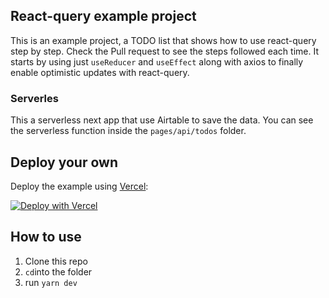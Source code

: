 
## React-query example project 

This is an example project, a TODO list that shows how to use react-query step by step. Check the Pull request to see the steps followed each time.
It starts by using just `useReducer` and `useEffect` along with axios to finally enable optimistic updates with react-query.

### Serverles

This a serverless next app that use Airtable to save the data. You can see the serverless function inside the `pages/api/todos` folder.

## Deploy your own

Deploy the example using [Vercel](https://vercel.com):

[![Deploy with Vercel](https://vercel.com/button)](https://vercel.com/import/project?template=https://github.com/vercel/next.js/tree/canary/examples/hello-world)

## How to use

1. Clone this repo
2. `cd`into the folder
3. run `yarn dev` 
